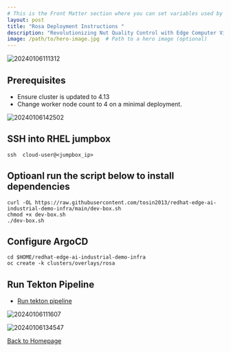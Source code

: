 ```yaml
---
# This is the Front Matter section where you can set variables used by Jekyll
layout: post
title: "Rosa Deployment Instructions "
description: "Revolutionizing Nut Quality Control with Edge Computer Vision using YOLO V5 and Microshift"
image: /path/to/hero-image.jpg  # Path to a hero image (optional)
---
```



![20240106111312](https://i.imgur.com/AGBg7uY.jpg)

## Prerequisites
* Ensure cluster is updated to 4.13
* Change worker node count to 4 on a minimal deployment. 
  
![![20240106142502](httpsi.imgur.comkMdBwSo.png)](https://i.imgur.com/jKjN4Ev.png)


## SSH into RHEL jumpbox
```
ssh  cloud-user@<jumpbox_ip>
```

## Optioanl run the script below to install dependencies
```
curl -OL https://raw.githubusercontent.com/tosin2013/redhat-edge-ai-industrial-demo-infra/main/dev-box.sh
chmod +x dev-box.sh
./dev-box.sh
```

## Configure ArgoCD 
```
cd $HOME/redhat-edge-ai-industrial-demo-infra
oc create -k clusters/overlays/rosa
```


## Run Tekton Pipeline
* [Run tekton pipeline](run-tekton-pipeline.md)

![20240106111607](https://i.imgur.com/SH87x22.png)

![20240106134547](https://i.imgur.com/ssgQacx.png)

[Back to Homepage](/)